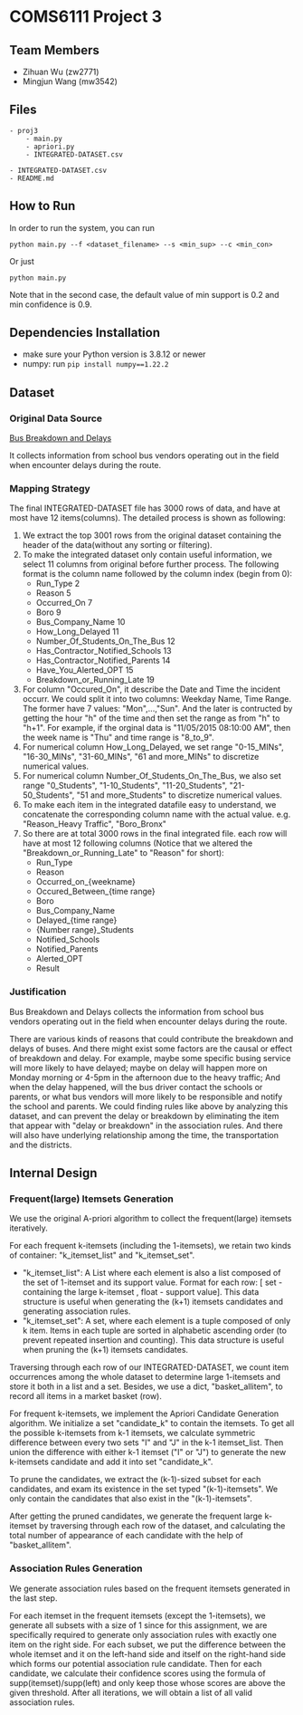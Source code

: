 # COMS6111 Project 3

## Team Members

- Zihuan Wu (zw2771)
- Mingjun Wang (mw3542)

## Files

```
- proj3
    - main.py
    - apriori.py
    - INTEGRATED-DATASET.csv

- INTEGRATED-DATASET.csv
- README.md
```

## How to Run

In order to run the system, you can run
```
python main.py --f <dataset_filename> --s <min_sup> --c <min_con>
```

Or just
```
python main.py
```
Note that in the second case, the default value of min support is 0.2 and min confidence is 0.9.


## Dependencies Installation

- make sure your Python version is 3.8.12 or newer
- numpy: run `pip install numpy==1.22.2`

## Dataset
### Original Data Source
[Bus Breakdown and Delays](https://data.cityofnewyork.us/Transportation/Bus-Breakdown-and-Delays/ez4e-fazm)

It collects information from school bus vendors operating out in the field when encounter delays during the route. 

### Mapping Strategy
The final INTEGRATED-DATASET file has 3000 rows of data, and have at most have 12 items(columns). The detailed process is shown as following:

1. We extract the top 3001 rows from the original dataset containing the header of the data(without any sorting or filtering).
2. To make the integrated dataset only contain useful information, we select 11 columns from original before further process. The following format is the column name followed by the column index (begin from 0): 
    - Run_Type 2
    - Reason 5
    - Occurred_On 7
    - Boro 9
    - Bus_Company_Name 10
    - How_Long_Delayed 11
    - Number_Of_Students_On_The_Bus 12
    - Has_Contractor_Notified_Schools 13
    - Has_Contractor_Notified_Parents 14
    - Have_You_Alerted_OPT 15
    - Breakdown_or_Running_Late 19
3. For column "Occured_On", it describe the Date and Time the incident occurr. We could split it into two columns: Weekday Name, Time Range. The former have 7 values: "Mon",...,"Sun". And the later is contructed by getting the hour "h" of the time and then set the range as from "h" to "h+1". For example, if the orginal data is "11/05/2015 08:10:00 AM", then the week name is "Thu" and time range is "8_to_9". 
4. For numerical column How_Long_Delayed, we set range "0-15_MINs", "16-30_MINs", "31-60_MINs", "61 and more_MINs" to discretize numerical values.
5. For numerical column Number_Of_Students_On_The_Bus, we also set range "0_Students", "1-10_Students", "11-20_Students", "21-50_Students", "51 and more_Students" to discretize numerical values. 
6. To make each item in the integrated datafile easy to understand, we concatenate the corresponding column name with the actual value. e.g. "Reason_Heavy Traffic", "Boro_Bronx"
7. So there are at total 3000 rows in the final integrated file. each row will have at most 12 following columns (Notice that we altered the "Breakdown_or_Running_Late" to "Reason" for short): 
    - Run_Type
    - Reason
    - Occurred_on_{weekname}
    - Occured_Between_{time range}
    - Boro
    - Bus_Company_Name
    - Delayed_{time range}
    - {Number range}_Students
    - Notified_Schools
    - Notified_Parents
    - Alerted_OPT
    - Result

### Justification
Bus Breakdown and Delays collects the information from school bus vendors operating out in the field when encounter delays during the route. 

There are various kinds of reasons that could contribute the breakdown and delays of buses. And there might exist some factors are the causal or effect of breakdown and delay. For example, maybe some specific busing service will more likely to have delayed; maybe on delay will happen more on Monday morning or 4-5pm in the afternoon due to the heavy traffic; And when the delay happened, will the bus driver contact the schools or parents, or what bus vendors will more likely to be responsible and notify the school and parents. We could finding rules like above by analyzing this dataset, and can prevent the delay or breakdown by eliminating the item that appear with "delay or breakdown" in the association rules. And there will also have underlying relationship among the time, the transportation and the districts.


## Internal Design
### Frequent(large) Itemsets Generation
We use the original A-priori algorithm to collect the frequent(large) itemsets iteratively. 

For each frequent k-itemsets (including the 1-itemsets), we retain two kinds of container: "k_itemset_list" and "k_itemset_set". 
- "k_itemset_list": A List where each element is also a list composed of the set of 1-itemset and its support value. Format for each row:  [ set - containing the large k-itemset , float - support value]. This data structure is useful when generating the (k+1) itemsets candidates and generating association rules. 
- "k_itemset_set": A set, where each element is a tuple composed of only k item. Items in each tuple are sorted in alphabetic ascending order (to prevent repeated insertion and counting). This data structure is useful when pruning the (k+1) itemsets candidates. 

Traversing through each row of our INTEGRATED-DATASET, we count item occurrences among the whole dataset to determine large 1-itemsets and store it both in a list and a set. Besides, we use a dict, "basket_allitem", to record all items in a market basket (row).

For frequent k-itemsets, we implement the Apriori Candidate Generation algorithm. We initialize a set "candidate_k" to contain the itemsets. To get all the possible k-itemsets from k-1 itemsets, we calculate symmetric difference between every two sets "I" and "J" in the k-1 itemset_list. Then union the difference with either k-1 itemset ("I" or "J") to generate the new k-itemsets candidate and add it into set "candidate_k". 

To prune the candidates, we extract the (k-1)-sized subset for each candidates, and exam its existence in the set typed "(k-1)-itemsets". We only contain the candidates that also exist in the "(k-1)-itemsets". 

After getting the pruned candidates, we generate the frequent large k-itemset by traversing through each row of the dataset, and calculating the total number of appearance of each candidate with the help of "basket_allitem".

### Association Rules Generation
We generate association rules based on the frequent itemsets generated in the last step.

For each itemset in the frequent itemsets (except the 1-itemsets), we generate all subsets with a size of 1 since for this assignment, we are specifically required to generate only association rules with exactly one item on the right side. For each subset, we put the difference between the whole itemset and it on the left-hand side and itself on the right-hand side which forms our potential association rule candidate. Then for each candidate, we calculate their confidence scores using the formula of supp(itemset)/supp(left) and only keep those whose scores are above the given threshold. After all iterations, we will obtain a list of all valid association rules. 



